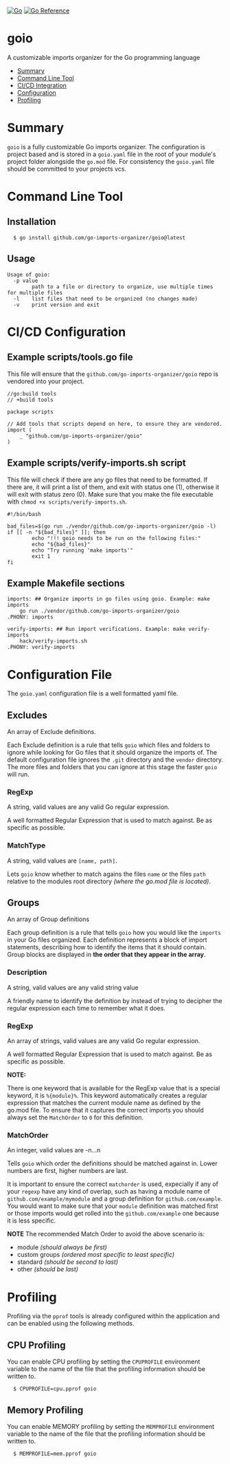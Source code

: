 [![Go](https://github.com/go-imports-organizer/goio/actions/workflows/go.yml/badge.svg)](https://github.com/go-imports-organizer/goio/actions/workflows/go.yml) [![Go Reference](https://pkg.go.dev/badge/github.com/go-imports-organizer/goio.svg)](https://pkg.go.dev/github.com/go-imports-organizer/goio)
# goio
A customizable imports organizer for the Go programming language

* [Summary](#summary)
* [Command Line Tool](#command-line-tool)
* [CI/CD Integration](#ci-cd-integration)
* [Configuration](#configuration)
* [Profiling](#profiling)

# <a name='summary'></a>Summary
`goio` is a fully customizable Go imports organizer. The configuration
is project based and is stored in a `goio.yaml` file in the root of your
module's project folder alongside the `go.mod` file. For consistency
the `goio.yaml` file should be committed to your projects vcs.



# <a name='command-line-tool'></a>Command Line Tool

## Installation
```
  $ go install github.com/go-imports-organizer/goio@latest
```

## Usage
```
Usage of goio:
  -p value
    	path to a file or directory to organize, use multiple times for multiple files
  -l	list files that need to be organized (no changes made)
  -v	print version and exit

```
# <a name='ci-cd-configuration'></a>CI/CD Configuration

## Example scripts/tools.go file
This file will ensure that the `github.com/go-imports-organizer/goio` repo is vendored into your project.
```
//go:build tools
// +build tools

package scripts

// Add tools that scripts depend on here, to ensure they are vendored.
import (
	_ "github.com/go-imports-organizer/goio"
)

```

## Example scripts/verify-imports.sh script
This file will check if there are any go files that need to be formatted. If there are, it will print a list of them, and exit with status one (1), otherwise it will exit with status zero (0). Make sure that you make the file executable with `chmod +x scripts/verify-imports.sh`.
```
#!/bin/bash

bad_files=$(go run ./vendor/github.com/go-imports-organizer/goio -l)
if [[ -n "${bad_files}" ]]; then
        echo "!!! goio needs to be run on the following files:"
        echo "${bad_files}"
        echo "Try running 'make imports'"
        exit 1
fi
```

## Example Makefile sections
```
imports: ## Organize imports in go files using goio. Example: make imports
	go run ./vendor/github.com/go-imports-organizer/goio
.PHONY: imports

verify-imports: ## Run import verifications. Example: make verify-imports
	hack/verify-imports.sh
.PHONY: verify-imports
```

# <a name='configuration-file'></a>Configuration File
The `goio.yaml` configuration file is a well formatted yaml file.

## Excludes
An array of Exclude definitions.

Each Exclude definition is a rule that tells `goio` which files and folders to ignore while looking for Go files that it should organize the imports of. The default configuration file ignores the `.git` directory and the `vendor` directory. The more files and folders that you can ignore at this stage the faster `goio` will run.

### RegExp
A string, valid values are any valid Go regular expression.

A well formatted Regular Expression that is used to match against. Be as specific as possible.

### MatchType
A string, valid values are `[name, path]`.

Lets `goio` know whether to match agains the files `name` or the files `path` relative to the modules root directory _(where the go.mod file is located)_.

## Groups
An array of Group definitions

Each group definition is a rule that tells `goio` how you would like the `imports` in your Go files organized. Each definition represents a block of import statements, describing how to identify the items that it should contain. Group blocks are displayed in **the order that they appear in the array**.

### Description
A string, valid values are any valid string value

A friendly name to identify the definition by instead of trying to decipher the regular expression each time to remember what it does.

### RegExp
An array of strings, valid values are any valid Go regular expression.

A well formatted Regular Expression that is used to match against. Be as specific as possible.

**NOTE:**

There is one keyword that is available for the RegExp value that is a special keyword, it is `%{module}%`. This keyword automatically creates a regular expression that matches the current module name as defined by the go.mod file. To ensure that it captures the correct imports you should always set the `MatchOrder` to `0` for this definition.

### MatchOrder
An integer, valid values are -n...n

Tells `goio` which order the definitions should be matched against in. Lower numbers are first, higher numbers are last.

It is important to ensure the correct `matchorder` is used, expecially if any of your `regexp` have any kind of overlap, such as having a module name of `github.com/example/mymodule` and a group definition for `github.com/example`. You would want to make sure that your `module` definition was matched first or those imports would get rolled into the `github.com/example` one because it is less specific.

**NOTE**
The recommended Match Order to avoid the above scenario is:
 - module *(should always be first)*
 - custom groups *(ordered most specific to least specific)*
 - standard *(should be second to last)*
 - other *(should be last)*

# <a name='profiling'></a>Profiling
Profiling via the `pprof` tools is already configured within the application and can be enabled using the following methods.
## CPU Profiling
You can enable CPU profiling by setting the `CPUPROFILE` environment variable to the name of the file that the profiling information should be written to.
```
  $ CPUPROFILE=cpu.pprof goio
```

## Memory Profiling
You can enable MEMORY profiling by setting the `MEMPROFILE` environment variable to the name of the file that the profiling information should be written to.
```
  $ MEMPROFILE=mem.pprof goio
```
